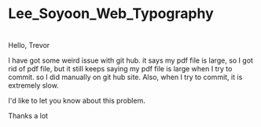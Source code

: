 # Lee_Soyoon_Web_Typography

#



Hello, Trevor

I have got some weird issue with git hub.
it says my pdf file is large, so I got rid of pdf file, 
but it still keeps saying my pdf file is large when I try to commit. so I did manually on git hub site.
Also, when I try to commit, it is extremely slow.

I'd like to let you know about this problem.

Thanks a lot
